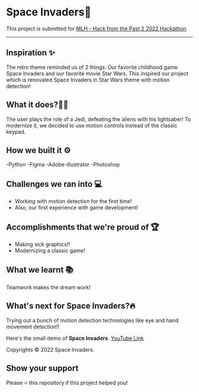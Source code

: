 # Space Invaders👾

This project is submitted for [MLH - Hack from the Past 2 2022 Hackathon](https://hack-from-the-past-2.devpost.com/)

---

## Inspiration ✨
The retro theme reminded us of 2 things. Our favorite childhood game Space Invaders and our favorite movie Star Wars. This inspired our project which is renovated Space Invaders in Star Wars theme with motion detection!

## What it does?👨‍💻
The user plays the role of a Jedi, defeating the aliens with his lightsaber! To modernize it, we decided to use motion controls instead of the classic keypad.
 
## How we built it ⚙️
-Python
-Figma
-Adobe-illustrator
-Photoshop

## Challenges we ran into 💻
- Working with motion detection for the first time!
-  Also, our first experience with game development!

## Accomplishments that we're proud of 🏆
- Making sick graphics!!
- Modernizing a classic game!

## What we learnt 📚
Teamwork makes the dream work!

## What's next for Space Invaders?🔥
Trying out a bunch of motion detection technologies like eye and hand movement detection!!

Here's the small demo of **Space Invaders**. [YouTube Link](https://youtu.be/fnjdG2sTfmU)

Copyrights © 2022 Space Invaders. 

## Show your support

Please ⭐️ this repository if this project helped you!
